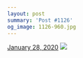 ```yaml
---
layout: post
summary: 'Post #1126'
og_image: 1126-960.jpg
---
```


<p>
  <time>
    <a href="/1126">January 28, 2020</a>
  </time>
  <a href="/1126">
    <img src="{{ site.assets_url }}/1126-480.jpg" srcset="{{ site.assets_url }}/1126-240.jpg 240w, {{ site.assets_url }}/1126-480.jpg 480w, {{ site.assets_url }}/1126-720.jpg 720w, {{ site.assets_url }}/1126-960.jpg 960w" sizes="(min-width: 700px) 50vw, calc(100vw - 2rem)" />
  </a>
</p>
